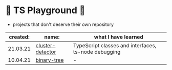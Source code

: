 # 🎈 TS Playground 🎈
- projects that don't deserve their own repository

|created: | name:    |  what I have learned|
|-|--------------------------------------|--------|
|21.03.21|  [cluster-detector](https://github.com/gregwell/ts-playground/tree/main/cluster-detector)        | TypeScript classes and interfaces, ts-node debugging
|10.04.21|  [binary-tree](https://github.com/gregwell/ts-playground/tree/main/binary-tree)        | -
